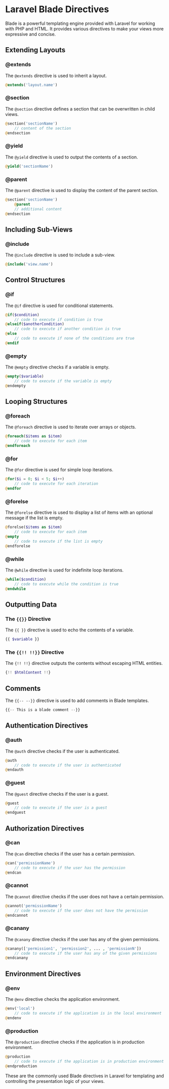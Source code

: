 # Laravel Blade Directives

Blade is a powerful templating engine provided with Laravel for working with PHP and HTML. It provides various directives to make your views more expressive and concise.

## Extending Layouts

### @extends

The `@extends` directive is used to inherit a layout.

```php
@extends('layout.name')
```

### @section

The `@section` directive defines a section that can be overwritten in child views.

```php
@section('sectionName')
    // content of the section
@endsection
```

### @yield

The `@yield` directive is used to output the contents of a section.

```php
@yield('sectionName')
```

### @parent

The `@parent` directive is used to display the content of the parent section.

```php
@section('sectionName')
    @parent
    // additional content
@endsection
```

## Including Sub-Views

### @include

The `@include` directive is used to include a sub-view.

```php
@include('view.name')
```

## Control Structures

### @if

The `@if` directive is used for conditional statements.

```php
@if($condition)
    // code to execute if condition is true
@elseif($anotherCondition)
    // code to execute if another condition is true
@else
    // code to execute if none of the conditions are true
@endif
```

### @empty

The `@empty` directive checks if a variable is empty.

```php
@empty($variable)
    // code to execute if the variable is empty
@endempty
```

## Looping Structures

### @foreach

The `@foreach` directive is used to iterate over arrays or objects.

```php
@foreach($items as $item)
    // code to execute for each item
@endforeach
```

### @for

The `@for` directive is used for simple loop iterations.

```php
@for($i = 0; $i < 5; $i++)
    // code to execute for each iteration
@endfor
```

### @forelse

The `@forelse` directive is used to display a list of items with an optional message if the list is empty.

```php
@forelse($items as $item)
    // code to execute for each item
@empty
    // code to execute if the list is empty
@endforelse
```

### @while

The `@while` directive is used for indefinite loop iterations.

```php
@while($condition)
    // code to execute while the condition is true
@endwhile
```

## Outputting Data

### The `{{}}` Directive

The `{{ }}` directive is used to echo the contents of a variable.

```php
{{ $variable }}
```

### The `{{!! !!}}` Directive

The `{!! !!}` directive outputs the contents without escaping HTML entities.

```php
{!! $htmlContent !!}
```

## Comments

The `{{-- --}}` directive is used to add comments in Blade templates.

```php
{{-- This is a blade comment --}}
```

## Authentication Directives

### @auth

The `@auth` directive checks if the user is authenticated.

```php
@auth
    // code to execute if the user is authenticated
@endauth
```

### @guest

The `@guest` directive checks if the user is a guest.

```php
@guest
    // code to execute if the user is a guest
@endguest
```

## Authorization Directives

### @can

The `@can` directive checks if the user has a certain permission.

```php
@can('permissionName')
    // code to execute if the user has the permission
@endcan
```

### @cannot

The `@cannot` directive checks if the user does not have a certain permission.

```php
@cannot('permissionName')
    // code to execute if the user does not have the permission
@endcannot
```

### @canany

The `@canany` directive checks if the user has any of the given permissions.

```php
@canany(['permission1', 'permission2', ... , 'permissionN'])
    // code to execute if the user has any of the given permissions
@endcanany
```

## Environment Directives

### @env

The `@env` directive checks the application environment.

```php
@env('local')
    // code to execute if the application is in the local environment
@endenv
```

### @production

The `@production` directive checks if the application is in production environment.

```php
@production
    // code to execute if the application is in production environment
@endproduction
```

These are the commonly used Blade directives in Laravel for templating and controlling the presentation logic of your views.
